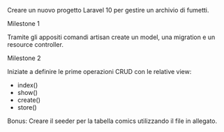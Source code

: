 Creare un nuovo progetto Laravel 10 per gestire un archivio di fumetti.

Milestone 1

Tramite gli appositi comandi artisan create un model, una migration e un resource controller.

Milestone 2


Iniziate a definire le prime operazioni CRUD con le relative view:
- index()
- show()
- create()
- store()

Bonus:
Creare il seeder per la tabella comics utilizzando il file in allegato.
